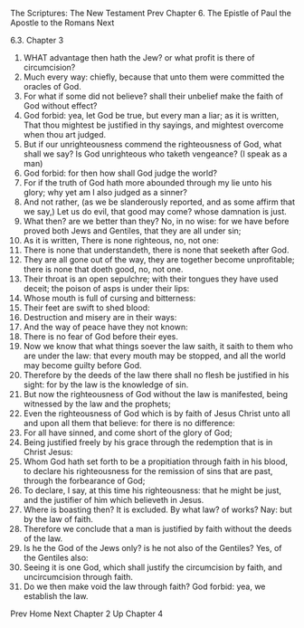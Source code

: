 The Scriptures: The New Testament
Prev
Chapter 6. The Epistle of Paul the Apostle to the Romans
Next

6.3. Chapter 3
1. WHAT advantage then hath the Jew? or what profit is there of circumcision?
2. Much every way: chiefly, because that unto them were committed the oracles of God.
3. For what if some did not believe? shall their unbelief make the faith of God without effect?
4. God forbid: yea, let God be true, but every man a liar; as it is written, That thou mightest be justified in thy sayings, and mightest overcome when thou art judged.
5. But if our unrighteousness commend the righteousness of God, what shall we say? Is God unrighteous who taketh vengeance? (I speak as a man)
6. God forbid: for then how shall God judge the world?
7. For if the truth of God hath more abounded through my lie unto his glory; why yet am I also judged as a sinner?
8. And not rather, (as we be slanderously reported, and as some affirm that we say,) Let us do evil, that good may come? whose damnation is just.
9. What then? are we better than they? No, in no wise: for we have before proved both Jews and Gentiles, that they are all under sin;
10. As it is written, There is none righteous, no, not one:
11. There is none that understandeth, there is none that seeketh after God.
12. They are all gone out of the way, they are together become unprofitable; there is none that doeth good, no, not one.
13. Their throat is an open sepulchre; with their tongues they have used deceit; the poison of asps is under their lips:
14. Whose mouth is full of cursing and bitterness:
15. Their feet are swift to shed blood:
16. Destruction and misery are in their ways:
17. And the way of peace have they not known:
18. There is no fear of God before their eyes.
19. Now we know that what things soever the law saith, it saith to them who are under the law: that every mouth may be stopped, and all the world may become guilty before God.
20. Therefore by the deeds of the law there shall no flesh be justified in his sight: for by the law is the knowledge of sin.
21. But now the righteousness of God without the law is manifested, being witnessed by the law and the prophets;
22. Even the righteousness of God which is by faith of Jesus Christ unto all and upon all them that believe: for there is no difference:
23. For all have sinned, and come short of the glory of God;
24. Being justified freely by his grace through the redemption that is in Christ Jesus:
25. Whom God hath set forth to be a propitiation through faith in his blood, to declare his righteousness for the remission of sins that are past, through the forbearance of God;
26. To declare, I say, at this time his righteousness: that he might be just, and the justifier of him which believeth in Jesus.
27. Where is boasting then? It is excluded. By what law? of works? Nay: but by the law of faith.
28. Therefore we conclude that a man is justified by faith without the deeds of the law.
29. Is he the God of the Jews only? is he not also of the Gentiles? Yes, of the Gentiles also:
30. Seeing it is one God, which shall justify the circumcision by faith, and uncircumcision through faith.
31. Do we then make void the law through faith? God forbid: yea, we establish the law.

Prev
Home
Next
Chapter 2
Up
Chapter 4

